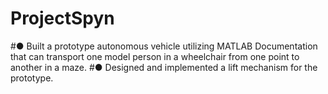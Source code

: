 # ProjectSpyn
#●	Built a prototype autonomous vehicle utilizing MATLAB Documentation that can transport one model person in a wheelchair from one point to another in a maze.
#●	Designed and implemented a lift mechanism for the prototype.

